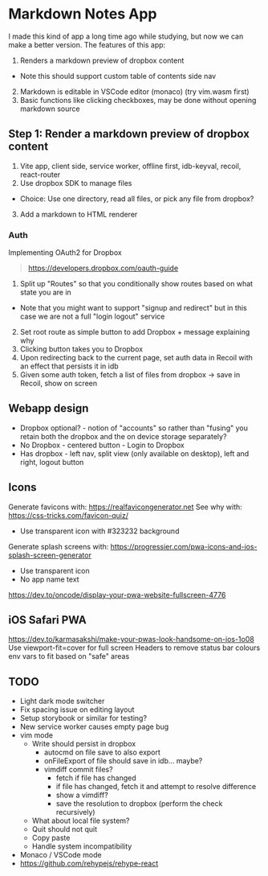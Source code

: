 Markdown Notes App
==================

I made this kind of app a long time ago while studying, but now we can make a better version.
The features of this app:

1. Renders a markdown preview of dropbox content
  - Note this should support custom table of contents side nav
2. Markdown is editable in VSCode editor (monaco) (try vim.wasm first)
3. Basic functions like clicking checkboxes, may be done without opening markdown source

Step 1: Render a markdown preview of dropbox content
----------------------------------------------------

1. Vite app, client side, service worker, offline first, idb-keyval, recoil, react-router
2. Use dropbox SDK to manage files
  - Choice: Use one directory, read all files, or pick any file from dropbox?
3. Add a markdown to HTML renderer

### Auth
Implementing OAuth2 for Dropbox

> https://developers.dropbox.com/oauth-guide

1. Split up "Routes" so that you conditionally show routes based on what state you are in
  - Note that you might want to support "signup and redirect" but in this case we are not a full "login logout" service
2. Set root route as simple button to add Dropbox + message explaining why
3. Clicking button takes you to Dropbox
4. Upon redirecting back to the current page, set auth data in Recoil with an effect that persists it in idb
5. Given some auth token, fetch a list of files from dropbox -> save in Recoil, show on screen

Webapp design
-------------

- Dropbox optional? - notion of "accounts" so rather than "fusing" you retain both the dropbox and the on device storage separately?
- No Dropbox - centered button - Login to Dropbox
- Has dropbox - left nav, split view (only available on desktop), left and right, logout button

Icons
-----
Generate favicons with: https://realfavicongenerator.net
See why with: https://css-tricks.com/favicon-quiz/
- Use transparent icon with #323232 background

Generate splash screens with: https://progressier.com/pwa-icons-and-ios-splash-screen-generator
- Use transparent icon
- No app name text

https://dev.to/oncode/display-your-pwa-website-fullscreen-4776

iOS Safari PWA
--------------
https://dev.to/karmasakshi/make-your-pwas-look-handsome-on-ios-1o08
Use viewport-fit=cover for full screen
Headers to remove status bar colours
env vars to fit based on "safe" areas


TODO
----

- Light dark mode switcher
- Fix spacing issue on editing layout
- Setup storybook or similar for testing?
- New service worker causes empty page bug
- vim mode
  - Write should persist in dropbox
    - autocmd on file save to also export
    - onFileExport of file should save in idb... maybe?
    - vimdiff commit files?
      - fetch if file has changed
      - if file has changed, fetch it and attempt to resolve difference
      - show a vimdiff?
      - save the resolution to dropbox (perform the check recursively)
  - What about local file system?
  - Quit should not quit
  - Copy paste
  - Handle system incompatibility
- Monaco / VSCode mode
- https://github.com/rehypejs/rehype-react
